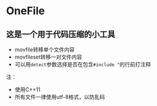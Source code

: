 # OneFile
## 这是一个用于代码压缩的小工具
- movfile转移单个文件内容
- movfileset转移一对文件内容
- 可以用`detect`参数选择是否在包含`#include "`的行前打注释

注：
- 使用C++11
- 所有文件一律使用utf-8格式，以防乱码
